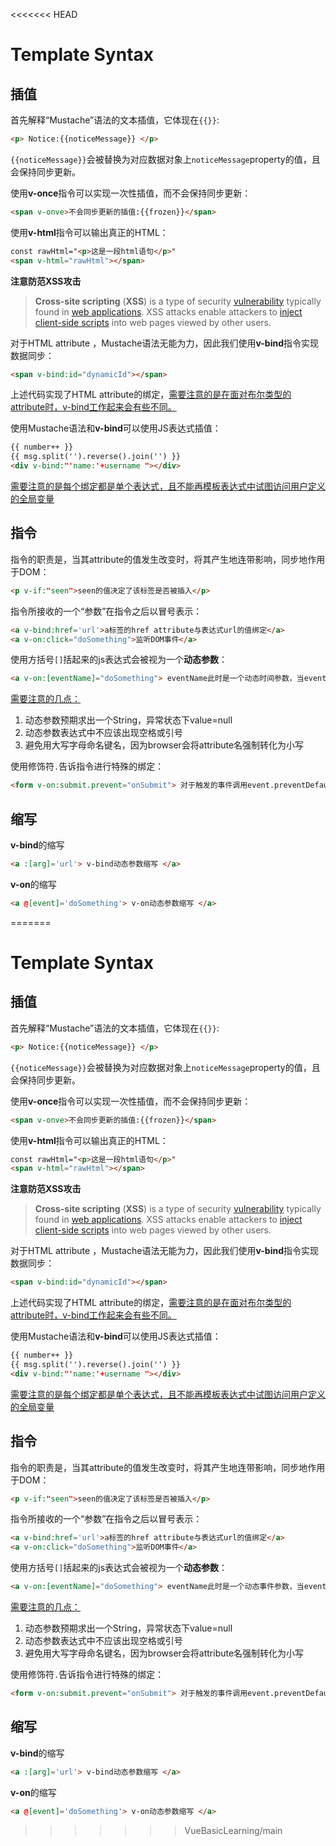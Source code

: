 <<<<<<< HEAD
# Template Syntax

## 插值

首先解释“Mustache”语法的文本插值，它体现在`{{}}`:

```html
<p> Notice:{{noticeMessage}} </p>
```

`{{noticeMessage}}`会被替换为对应数据对象上`noticeMessage`property的值，且会保持同步更新。

使用**v-once**指令可以实现一次性插值，而不会保持同步更新：

```html
<span v-onve>不会同步更新的插值:{{frozen}}</span>
```

使用**v-html**指令可以输出真正的HTML：

```html
const rawHtml="<p>这是一段html语句</p>"
<span v-html="rawHtml"></span> 
```

**注意防范XSS攻击**

> **Cross-site scripting** (**XSS**) is a type of security [vulnerability](https://en.wikipedia.org/wiki/Vulnerability_(computer_science)) typically found in [web applications](https://en.wikipedia.org/wiki/Web_application). XSS attacks enable attackers to [inject](https://en.wikipedia.org/wiki/Code_injection) [client-side scripts](https://en.wikipedia.org/wiki/Client-side_script) into web pages viewed by other users. 

对于HTML attribute ，Mustache语法无能为力，因此我们使用**v-bind**指令实现数据同步：

```html
<span v-bind:id="dynamicId"></span>
```

上述代码实现了HTML attribute的绑定，<u>需要注意的是在面对布尔类型的attribute时，v-bind工作起来会有些不同。</u>

使用Mustache语法和**v-bind**可以使用JS表达式插值：

```html
{{ number++ }}
{{ msg.split('').reverse().join('') }}
<div v-bind:"'name:'+username "></div>
```

<u>需要注意的是每个绑定都是单个表达式，且不能再模板表达式中试图访问用户定义的全局变量</u>

## 指令

指令的职责是，当其attribute的值发生改变时，将其产生地连带影响，同步地作用于DOM：

```html
<p v-if:"seen">seen的值决定了该标签是否被插入</p>
```

指令所接收的一个“参数”在指令之后以冒号表示：

```html
<a v-bind:href='url'>a标签的href attribute与表达式url的值绑定</a>
<a v-on:click="doSomething">监听DOM事件</a>
```

使用方括号`[]`括起来的js表达式会被视为一个**动态参数**：

```html
<a v-on:[eventName]="doSomething"> eventName此时是一个动态时间参数，当eventName的值为click时等效于上个代码块的v-on:click </a>
```

<u>需要注意的几点：</u>

1. 动态参数预期求出一个String，异常状态下value=null
2. 动态参数表达式中不应该出现空格或引号
3. 避免用大写字母命名键名，因为browser会将attribute名强制转化为小写

使用修饰符`.`告诉指令进行特殊的绑定：

```html
<form v-on:submit.prevent="onSubmit"> 对于触发的事件调用event.preventDefault() </form>	
```

## 缩写

**v-bind**的缩写

```html
<a :[arg]='url'> v-bind动态参数缩写 </a>
```

**v-on**的缩写

```html
<a @[event]='doSomething'> v-on动态参数缩写 </a>
```

=======
# Template Syntax

## 插值

首先解释“Mustache”语法的文本插值，它体现在`{{}}`:

```html
<p> Notice:{{noticeMessage}} </p>
```

`{{noticeMessage}}`会被替换为对应数据对象上`noticeMessage`property的值，且会保持同步更新。

使用**v-once**指令可以实现一次性插值，而不会保持同步更新：

```html
<span v-onve>不会同步更新的插值:{{frozen}}</span>
```

使用**v-html**指令可以输出真正的HTML：

```html
const rawHtml="<p>这是一段html语句</p>"
<span v-html="rawHtml"></span> 
```

**注意防范XSS攻击**

> **Cross-site scripting** (**XSS**) is a type of security [vulnerability](https://en.wikipedia.org/wiki/Vulnerability_(computer_science)) typically found in [web applications](https://en.wikipedia.org/wiki/Web_application). XSS attacks enable attackers to [inject](https://en.wikipedia.org/wiki/Code_injection) [client-side scripts](https://en.wikipedia.org/wiki/Client-side_script) into web pages viewed by other users. 

对于HTML attribute ，Mustache语法无能为力，因此我们使用**v-bind**指令实现数据同步：

```html
<span v-bind:id="dynamicId"></span>
```

上述代码实现了HTML attribute的绑定，<u>需要注意的是在面对布尔类型的attribute时，v-bind工作起来会有些不同。</u>

使用Mustache语法和**v-bind**可以使用JS表达式插值：

```html
{{ number++ }}
{{ msg.split('').reverse().join('') }}
<div v-bind:"'name:'+username "></div>
```

<u>需要注意的是每个绑定都是单个表达式，且不能再模板表达式中试图访问用户定义的全局变量</u>

## 指令

指令的职责是，当其attribute的值发生改变时，将其产生地连带影响，同步地作用于DOM：

```html
<p v-if:"seen">seen的值决定了该标签是否被插入</p>
```

指令所接收的一个“参数”在指令之后以冒号表示：

```html
<a v-bind:href='url'>a标签的href attribute与表达式url的值绑定</a>
<a v-on:click="doSomething">监听DOM事件</a>
```

使用方括号`[]`括起来的js表达式会被视为一个**动态参数**：

```html
<a v-on:[eventName]="doSomething"> eventName此时是一个动态事件参数，当eventName的值为click时等效于上个代码块的v-on:click </a>
```

<u>需要注意的几点：</u>

1. 动态参数预期求出一个String，异常状态下value=null
2. 动态参数表达式中不应该出现空格或引号
3. 避免用大写字母命名键名，因为browser会将attribute名强制转化为小写

使用修饰符`.`告诉指令进行特殊的绑定：

```html
<form v-on:submit.prevent="onSubmit"> 对于触发的事件调用event.preventDefault() </form>	
```

## 缩写

**v-bind**的缩写

```html
<a :[arg]='url'> v-bind动态参数缩写 </a>
```

**v-on**的缩写

```html
<a @[event]='doSomething'> v-on动态参数缩写 </a>
```

>>>>>>> VueBasicLearning/main
